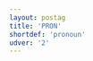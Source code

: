 ```yaml
---
layout: postag
title: 'PRON'
shortdef: 'pronoun'
udver: '2'
---
```

<!-- Interlanguage links updated Út zář 29 20:23:01 CEST 2020 -->
